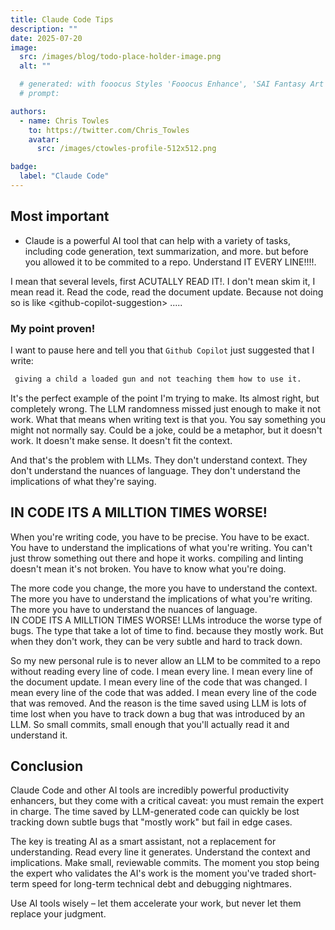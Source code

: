 ```yaml
---
title: Claude Code Tips
description: ""
date: 2025-07-20
image:
  src: /images/blog/todo-place-holder-image.png
  alt: ""

  # generated: with fooocus Styles 'Fooocus Enhance', 'SAI Fantasy Art', 'SAI Comic Book'
  # prompt:

authors:
  - name: Chris Towles
    to: https://twitter.com/Chris_Towles
    avatar:
      src: /images/ctowles-profile-512x512.png

badge:
  label: "Claude Code"
---
```


## Most important

- Claude is a powerful AI tool that can help with a variety of tasks, including code generation, text summarization, and more. but before you allowed it to be commited to a repo. Understand IT EVERY LINE!!!!. 

I mean that several levels, first ACUTALLY READ IT!. I don't mean skim it, I mean read it. Read the code, read the document update. Because not doing so is like \<github-copilot-suggestion> ..... 


### My point proven!

I want to pause here and tell you that `Github Copilot` just suggested that I write:

```md
 giving a child a loaded gun and not teaching them how to use it. 

 ```

It's the perfect example of the point I'm trying to make. Its almost right, but completely wrong. The LLM randomness missed just enough to make it not work. What that means when writing text is that you. You say something you might not normally say. Could be a joke, could be a metaphor, but it doesn't work. It doesn't make sense. It doesn't fit the context.

And that's the problem with LLMs. They don't understand context. They don't understand the nuances of language. They don't understand the implications of what they're saying.

## IN CODE ITS A MILLTION TIMES WORSE!

When you're writing code, you have to be precise. You have to be exact. You have to understand the implications of what you're writing. You can't just throw something out there and hope it works. compiling and linting doesn't mean it's not broken. You have to know what you're doing.

The more code you change, the more you have to understand the context. The more you have to understand the implications of what you're writing. The more you have to understand the nuances of language.  
IN CODE ITS A MILLTION TIMES WORSE! LLMs introduce the worse type of bugs. The type that take a lot of time to find. because they mostly work. But when they don't work, they can be very subtle and hard to track down.

So my new personal rule is to never allow an LLM to be commited to a repo without reading every line of code. I mean every line. I mean every line of the document update. I mean every line of the code that was changed. I mean every line of the code that was added. I mean every line of the code that was removed.  And the reason is the time saved using LLM is lots of time lost when you have to track down a bug that was introduced by an LLM. So small commits, small enough that you'll actually read it and understand it.

## Conclusion

Claude Code and other AI tools are incredibly powerful productivity enhancers, but they come with a critical caveat: you must remain the expert in charge. The time saved by LLM-generated code can quickly be lost tracking down subtle bugs that "mostly work" but fail in edge cases. 

The key is treating AI as a smart assistant, not a replacement for understanding. Read every line it generates. Understand the context and implications. Make small, reviewable commits. The moment you stop being the expert who validates the AI's work is the moment you've traded short-term speed for long-term technical debt and debugging nightmares.

Use AI tools wisely – let them accelerate your work, but never let them replace your judgment.

